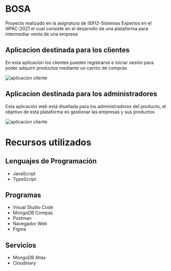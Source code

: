 # BOSA
Proyecto realizado en la asignatura de IS912-Sistemas Expertos en el IIIPAC-2021 el cual consiste en el desarrollo de una plataforma para intermediar venta de una empresa

Aplicacion destinada para los clientes
---
En esta aplicación los clientes pueden registrarse e iniciar sesión para poder adquirir productos mediante un carrito de compras

![aplicacion cliente](./recurososReadme/cliente.gif)

Aplicacion destinada para los administradores
---
Esta aplicación web está diseñada para los administradores del producto, el objetivo de esta plataforma es gestionar las empresas y sus productos

![aplicacion cliente](./recurososReadme/admin.gif)

Recursos utilizados
===
Lenguajes de Programación
---
* JavaScript
* TypeScript

Programas
---
* Visual Studio Code
* MongoDB Compas
* Postman
* Navegador Web
* Figma

Servicios
---
* MongoDB Atlas
* Cloudinary
